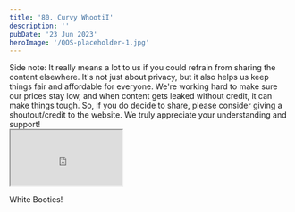```yaml
---
title: '80. Curvy WhootiI'
description: ''
pubDate: '23 Jun 2023'
heroImage: '/QOS-placeholder-1.jpg'
---
```

<div class="video_paragraph_header"> Side note: It really means a lot to us if you could refrain from sharing the content elsewhere. It's not just about privacy, but it also helps us keep things fair and affordable for everyone. We're working hard to make sure our prices stay low, and when content gets leaked without credit, it can make things tough. So, if you do decide to share, please consider giving a shoutout/credit to the website. We truly appreciate your understanding and support!</div>

<iframe src="https://drive.google.com/file/d/1aCJjZJkefz0cqS_tETVAif4tCyK78Dof/preview" width="200" height="100" allow="autoplay" allowfullscreen="allowfullscreen"></iframe>

White Booties!
<br>
<br>
<!---<a class="read_more" href="https://drive.google.com/file/d/1aCJjZJkefz0cqS_tETVAif4tCyK78Dof/view?usp=sharing">Download</a>--->